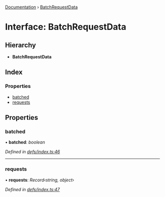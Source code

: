[Documentation](../README.md) › [BatchRequestData](batchrequestdata.md)

# Interface: BatchRequestData

## Hierarchy

* **BatchRequestData**

## Index

### Properties

* [batched](batchrequestdata.md#batched)
* [requests](batchrequestdata.md#requests)

## Properties

###  batched

• **batched**: *boolean*

*Defined in [defs/index.ts:46](https://github.com/badbatch/graphql-box/blob/a50a8075/packages/server/src/defs/index.ts#L46)*

___

###  requests

• **requests**: *Record‹string, object›*

*Defined in [defs/index.ts:47](https://github.com/badbatch/graphql-box/blob/a50a8075/packages/server/src/defs/index.ts#L47)*
